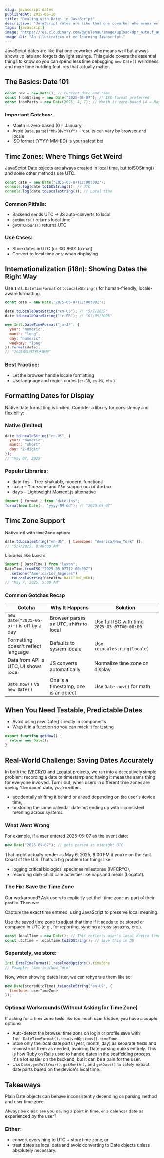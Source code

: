 ```yaml
---
slug: javascript-dates
publishedAt: 2025-05-10
title: "Dealing with Dates in JavaScript"
description: "JavaScript dates are like that one coworker who means well but always shows up late and forgets daylight savings."
tags: [javascript]
image: "https://res.cloudinary.com/dwjulenau/image/upload/dpr_auto,f_auto,fl_progressive,q_auto/v1747076064/josh-portfolio/assets_task_01jv2xcacpf9e8442cz03j7b86_1747075929_img_0.webp"
image_alt: "An illustration of me learning Javascript."
---
```

JavaScript dates are like that one coworker who means well but always shows up late and forgets daylight savings. This guide covers the essential things to know so you can spend less time debugging `new Date()` weirdness and more time building features that actually matter.

## The Basics: Date 101
```js
const now = new Date(); // Current date and time
const fromString = new Date("2025-05-07"); // ISO format preferred
const fromParts = new Date(2025, 4, 7); // Month is zero-based (4 = May)
```

### Important Gotchas:

- Month is zero-based (0 = January)
- Avoid `Date.parse("MM/DD/YYYY")` – results can vary by browser and locale
- ISO format (YYYY-MM-DD) is your safest bet

## Time Zones: Where Things Get Weird
JavaScript Date objects are always created in local time, but toISOString() and some other methods use UTC.

```js
const date = new Date("2025-05-07T12:00:00Z");
console.log(date.toISOString()); // UTC
console.log(date.toLocaleString()); // Local time
```

### Common Pitfalls:

- Backend sends UTC → JS auto-converts to local
- `getHours()` returns local time
- `getUTCHours()` returns UTC

### Use Cases:

- Store dates in UTC (or ISO 8601 format)
- Convert to local time only when displaying

## Internationalization (i18n): Showing Dates the Right Way

Use `Intl.DateTimeFormat` or `toLocaleString()` for human-friendly, locale-aware formatting.

```js
const date = new Date("2025-05-07T12:00:00Z");

date.toLocaleDateString("en-US"); // "5/7/2025"
date.toLocaleDateString("fr-FR"); // "07/05/2025"

new Intl.DateTimeFormat("ja-JP", {
  year: "numeric",
  month: "long",
  day: "numeric",
  weekday: "long"
}).format(date);
// "2025年5月7日水曜日"
```

### Best Practice:

- Let the browser handle locale formatting
- Use language and region codes (`en-GB`, `es-MX`, etc.)

## Formatting Dates for Display
Native Date formatting is limited. Consider a library for consistency and flexibility:

### Native (limited)
```js
date.toLocaleString("en-US", {
  year: "numeric",
  month: "short",
  day: "2-digit"
});
// "May 07, 2025"
```

### Popular Libraries:

- date-fns – Tree-shakable, modern, functional
- luxon – Timezone and i18n support out of the box
- dayjs – Lightweight Moment.js alternative

```js
import { format } from "date-fns";
format(new Date(), "yyyy-MM-dd"); // "2025-05-07"
```

## Time Zone Support

Native Intl with timeZone option:

```js
date.toLocaleString("en-US", { timeZone: "America/New_York" });
// "5/7/2025, 8:00:00 AM"
```
Libraries like Luxon:

```js
import { DateTime } from "luxon";
DateTime.fromISO("2025-05-07T12:00:00Z")
  .setZone("America/Los_Angeles")
  .toLocaleString(DateTime.DATETIME_MED);
// "May 7, 2025, 5:00 AM"
```

### Common Gotchas Recap
| Gotcha                                   | Why It Happens                         | Solution                                      |
| ---------------------------------------- | -------------------------------------- | --------------------------------------------- |
| `new Date("2025-05-07")` is off by a day | Browser parses as UTC, shifts to local | Use full ISO with time: `2025-05-07T00:00:00` |
| Formatting doesn't reflect language      | Defaults to system locale              | Use `toLocaleString(locale)`                  |
| Data from API is UTC, UI shows local     | JS converts automatically              | Normalize time zone on display                |
| `Date.now()` vs `new Date()`             | One is a timestamp, one is an object   | Use `Date.now()` for math                     |


## When You Need Testable, Predictable Dates

- Avoid using new Date() directly in components
- Wrap it in a function so you can mock it for testing

```js
export function getNow() {
  return new Date();
}
```

## Real-World Challenge: Saving Dates Accurately
In both the [IVFCRYO](/projects/ivfcryo) and [Logatot](/projects/logatot) projects, we ran into a deceptively simple problem: recording a date or timestamp and having it mean the same thing for everyone involved. Turns out, when users in different time zones are saving "the same" date, you're either:

- accidentally shifting it behind or ahead depending on the user's device time,
- or storing the same calendar date but ending up with inconsistent meaning across systems.

### What Went Wrong
For example, if a user entered 2025-05-07 as the event date:

```js
new Date("2025-05-07"); // gets parsed as midnight UTC
```

That might actually render as May 6, 2025, 8:00 PM if you're on the East Coast of the U.S. That's a big problem for things like:

- logging critical biological specimen milestones (IVFCRYO),
- recording daily child care activities like naps and meals (Logatot).

### The Fix: Save the Time Zone
Our workaround? Ask users to explicitly set their time zone as part of their profile. Then we:

Capture the exact time entered, using JavaScript to preserve local meaning.

Use the saved time zone to adjust that time if it needs to be stored or compared in UTC (e.g., for reporting, syncing across systems, etc.).

```js
const localTime = new Date(); // This reflects user's local device time
const utcTime = localTime.toISOString(); // Save this in DB
```

### Separately, we store:

```js
Intl.DateTimeFormat().resolvedOptions().timeZone
// Example: "America/New_York"
```

Now, when showing dates later, we can rehydrate them like so:

```js
new Date(storedUtcTime).toLocaleString("en-US", {
  timeZone: userTimeZone
});
```

### Optional Workarounds (Without Asking for Time Zone)
If asking for a time zone feels like too much user friction, you have a couple options:

- Auto-detect the browser time zone on login or profile save with `Intl.DateTimeFormat().resolvedOptions().timeZone`.
- Store only the local date parts (year, month, day) as separate fields and reconstruct them as needed, avoiding Date parsing quirks entirely. This is how Ruby on Rails used to handle dates in the scaffolding process. It's a lot easier on the backend, but it can be a pain for the user.
- Use `Date.getFullYear()`, `getMonth()`, and `getDate()` to safely extract date parts based on the device's local time.

## Takeaways
Plain Date objects can behave inconsistently depending on parsing method and user time zone.

Always be clear: are you saving a point in time, or a calendar date as experienced by the user?

### Either:

- convert everything to UTC + store time zone, or
- treat dates as local data and avoid converting to Date objects unless absolutely necessary.
